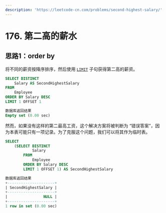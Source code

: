 ```yaml
---
description: 'https://leetcode-cn.com/problems/second-highest-salary/'
---
```


# 176. 第二高的薪水

## 思路1：order by

 将不同的薪资按降序排序，然后使用 [`LIMIT`](https://dev.mysql.com/doc/refman/5.7/en/select.html) 子句获得第二高的薪资。

```sql
SELECT DISTINCT
    Salary AS SecondHighestSalary
FROM
    Employee
ORDER BY Salary DESC
LIMIT 1 OFFSET 1

数据库返回结果
Empty set (0.00 sec)
```

然而，如果没有这样的第二最高工资，这个解决方案将被判断为 “错误答案”，因为本表可能只有一项记录。为了克服这个问题，我们可以将其作为临时表。

```sql
SELECT
    (SELECT DISTINCT
            Salary
        FROM
            Employee
        ORDER BY Salary DESC
        LIMIT 1 OFFSET 1) AS SecondHighestSalary

数据库返回结果
+---------------------+
| SecondHighestSalary |
+---------------------+
|                NULL |
+---------------------+
1 row in set (0.00 sec)


```



